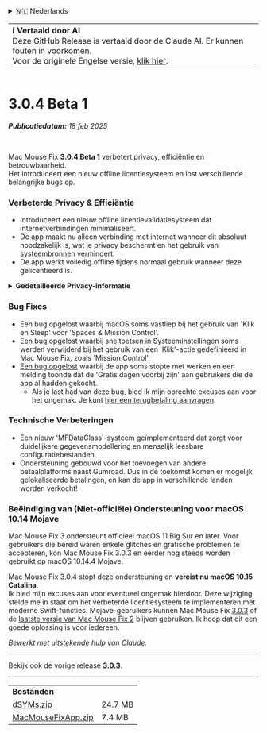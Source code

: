 <details>
<summary>🇳🇱 Nederlands</summary>

[🇬🇧 English (GitHub Release)](https://github.com/noah-nuebling/mac-mouse-fix/releases/tag/3.0.4-Beta-1)\
[🇦🇩 Català](https://redirect.macmousefix.com/?target=mmf-release&tag=3.0.4-Beta-1&locale=ca)\
[🇩🇪 Deutsch](https://redirect.macmousefix.com/?target=mmf-release&tag=3.0.4-Beta-1&locale=de)\
[🇪🇸 Español](https://redirect.macmousefix.com/?target=mmf-release&tag=3.0.4-Beta-1&locale=es)\
[🇫🇷 Français](https://redirect.macmousefix.com/?target=mmf-release&tag=3.0.4-Beta-1&locale=fr)\
[🇮🇩 Indonesia](https://redirect.macmousefix.com/?target=mmf-release&tag=3.0.4-Beta-1&locale=id)\
[🇮🇹 Italiano](https://redirect.macmousefix.com/?target=mmf-release&tag=3.0.4-Beta-1&locale=it)\
[🇭🇺 Magyar](https://redirect.macmousefix.com/?target=mmf-release&tag=3.0.4-Beta-1&locale=hu)\
**🇳🇱 Nederlands**\
[🇵🇱 Polski](https://redirect.macmousefix.com/?target=mmf-release&tag=3.0.4-Beta-1&locale=pl)\
[🇧🇷 Português (Brasil)](https://redirect.macmousefix.com/?target=mmf-release&tag=3.0.4-Beta-1&locale=pt-BR)\
[🇵🇹 Português (Portugal)](https://redirect.macmousefix.com/?target=mmf-release&tag=3.0.4-Beta-1&locale=pt-PT)\
[🇷🇴 Română](https://redirect.macmousefix.com/?target=mmf-release&tag=3.0.4-Beta-1&locale=ro)\
[🇸🇪 Svenska](https://redirect.macmousefix.com/?target=mmf-release&tag=3.0.4-Beta-1&locale=sv)\
[🇻🇳 Tiếng Việt](https://redirect.macmousefix.com/?target=mmf-release&tag=3.0.4-Beta-1&locale=vi)\
[🇹🇷 Türkçe](https://redirect.macmousefix.com/?target=mmf-release&tag=3.0.4-Beta-1&locale=tr)\
[🇨🇿 Čeština](https://redirect.macmousefix.com/?target=mmf-release&tag=3.0.4-Beta-1&locale=cs)\
[🇬🇷 Ελληνικά](https://redirect.macmousefix.com/?target=mmf-release&tag=3.0.4-Beta-1&locale=el)\
[🇷🇺 Русский](https://redirect.macmousefix.com/?target=mmf-release&tag=3.0.4-Beta-1&locale=ru)\
[🇺🇦 Українська](https://redirect.macmousefix.com/?target=mmf-release&tag=3.0.4-Beta-1&locale=uk)\
[🇮🇱 עברית](https://redirect.macmousefix.com/?target=mmf-release&tag=3.0.4-Beta-1&locale=he)\
[🇸🇦 العربية](https://redirect.macmousefix.com/?target=mmf-release&tag=3.0.4-Beta-1&locale=ar)\
[🇮🇳 हिन्दी](https://redirect.macmousefix.com/?target=mmf-release&tag=3.0.4-Beta-1&locale=hi)\
[🇹🇭 ไทย](https://redirect.macmousefix.com/?target=mmf-release&tag=3.0.4-Beta-1&locale=th)\
[🇨🇳 中文 (简体)](https://redirect.macmousefix.com/?target=mmf-release&tag=3.0.4-Beta-1&locale=zh-Hans)\
[🇨🇳 中文 (繁體)](https://redirect.macmousefix.com/?target=mmf-release&tag=3.0.4-Beta-1&locale=zh-Hant)\
[🇭🇰 中文（香港)](https://redirect.macmousefix.com/?target=mmf-release&tag=3.0.4-Beta-1&locale=zh-HK)\
[🇯🇵 日本語](https://redirect.macmousefix.com/?target=mmf-release&tag=3.0.4-Beta-1&locale=ja)\
[🇰🇷 한국어](https://redirect.macmousefix.com/?target=mmf-release&tag=3.0.4-Beta-1&locale=ko)\
[Help translate Mac Mouse Fix to different languages!](https://github.com/noah-nuebling/mac-mouse-fix/discussions/731)
</details>
<table align=><td>
<b>ℹ️ Vertaald door AI</b><br>
Deze GitHub Release is vertaald door de Claude AI. Er kunnen fouten in voorkomen.<br>
Voor de originele Engelse versie, <a href="https://github.com/noah-nuebling/mac-mouse-fix/releases/tag/3.0.4-Beta-1">klik hier</a>.
</td></table>

<table></table>

# 3.0.4 Beta 1
***Publicatiedatum:** 18 feb 2025*

<br>

Mac Mouse Fix **3.0.4 Beta 1** verbetert privacy, efficiëntie en betrouwbaarheid.\
Het introduceert een nieuw offline licentiesysteem en lost verschillende belangrijke bugs op.

### Verbeterde Privacy & Efficiëntie

- Introduceert een nieuw offline licentievalidatiesysteem dat internetverbindingen minimaliseert.
- De app maakt nu alleen verbinding met internet wanneer dit absoluut noodzakelijk is, wat je privacy beschermt en het gebruik van systeembronnen vermindert.
- De app werkt volledig offline tijdens normaal gebruik wanneer deze gelicentieerd is.

<details>
<summary><b>Gedetailleerde Privacy-informatie</b></summary>
Eerdere versies valideerden licenties online bij elke start, waardoor verbindingslogboeken mogelijk werden opgeslagen door servers van derden (GitHub en Gumroad). Het nieuwe systeem elimineert onnodige verbindingen – na de eerste licentieverificatie maakt het alleen verbinding met internet als lokale licentiegegevens beschadigd zijn.
<br><br>
Hoewel ik persoonlijk nooit gebruikersgedrag heb geregistreerd, maakte het vorige systeem het theoretisch mogelijk voor servers van derden om IP-adressen en verbindingstijden te loggen. Gumroad kon ook je licentiesleutel loggen en deze mogelijk koppelen aan persoonlijke informatie die ze over je hebben vastgelegd toen je Mac Mouse Fix kocht.
<br><br>
Ik had deze subtiele privacykwesties niet overwogen toen ik het originele licentiesysteem bouwde, maar nu is Mac Mouse Fix zo privé en internetvrij als mogelijk!
<br><br>
Zie ook <a href=https://gumroad.com/privacy>Gumroad's privacybeleid</a> en deze <a href=https://github.com/noah-nuebling/mac-mouse-fix/issues/976#issuecomment-2140955801>GitHub opmerking</a> van mij.

</details>

### Bug Fixes

- Een bug opgelost waarbij macOS soms vastliep bij het gebruik van 'Klik en Sleep' voor 'Spaces & Mission Control'.
- Een bug opgelost waarbij sneltoetsen in Systeeminstellingen soms werden verwijderd bij het gebruik van een 'Klik'-actie gedefinieerd in Mac Mouse Fix, zoals 'Mission Control'.
- [Een bug opgelost](https://github.com/noah-nuebling/mac-mouse-fix/issues?q=state%3Aopen%20label%3A%22%27Free%20days%20are%20over%27%20bug%22) waarbij de app soms stopte met werken en een melding toonde dat de 'Gratis dagen voorbij zijn' aan gebruikers die de app al hadden gekocht.
    - Als je last had van deze bug, bied ik mijn oprechte excuses aan voor het ongemak. Je kunt [hier een terugbetaling aanvragen](https://redirect.macmousefix.com/?message=&target=mmf-apply-for-refund&locale=nl).

### Technische Verbeteringen

- Een nieuw 'MFDataClass'-systeem geïmplementeerd dat zorgt voor duidelijkere gegevensmodellering en menselijk leesbare configuratiebestanden.
- Ondersteuning gebouwd voor het toevoegen van andere betaalplatforms naast Gumroad. Dus in de toekomst komen er mogelijk gelokaliseerde betalingen, en kan de app in verschillende landen worden verkocht!

### Beëindiging van (Niet-officiële) Ondersteuning voor macOS 10.14 Mojave

Mac Mouse Fix 3 ondersteunt officieel macOS 11 Big Sur en later. Voor gebruikers die bereid waren enkele glitches en grafische problemen te accepteren, kon Mac Mouse Fix 3.0.3 en eerder nog steeds worden gebruikt op macOS 10.14.4 Mojave.

Mac Mouse Fix 3.0.4 stopt deze ondersteuning en **vereist nu macOS 10.15 Catalina**.\
Ik bied mijn excuses aan voor eventueel ongemak hierdoor. Deze wijziging stelde me in staat om het verbeterde licentiesysteem te implementeren met moderne Swift-functies. Mojave-gebruikers kunnen Mac Mouse Fix [3.0.3](https://redirect.macmousefix.com/?target=mmf-release&tag=3.0.3&locale=nl) of de [laatste versie van Mac Mouse Fix 2](https://redirect.macmousefix.com/?target=mmf2-latest&locale=nl) blijven gebruiken. Ik hoop dat dit een goede oplossing is voor iedereen.

*Bewerkt met uitstekende hulp van Claude.*

---

Bekijk ook de vorige release [**3.0.3**](https://redirect.macmousefix.com/?target=mmf-release&tag=3.0.3&locale=nl).

---

<table align="start">
<tr>
    <td colspan=2>
        <b>Bestanden</b>
    </td>
</tr>
<tr>
    <td><a href="https://github.com/noah-nuebling/mac-mouse-fix/releases/download/3.0.4-Beta-1/dSYMs.zip">dSYMs.zip</a></td>
    <td>24.7 MB</td>
</tr>
<tr>
    <td><a href="https://github.com/noah-nuebling/mac-mouse-fix/releases/download/3.0.4-Beta-1/MacMouseFixApp.zip">MacMouseFixApp.zip</a></td>
    <td>7.4 MB</td>
</tr>
</table>